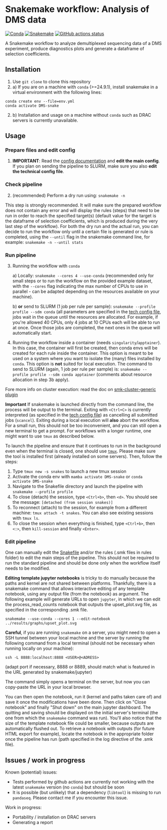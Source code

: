 # Snakemake workflow: Analysis of DMS data

[![Conda](https://img.shields.io/badge/conda-≥24.9.1-brightgreen.svg)](https://github.com/conda/conda)
[![Snakemake](https://img.shields.io/badge/snakemake-≥8.20.6-brightgreen.svg)](https://snakemake.github.io)
[![GitHub actions status](https://github.com/durr1602/DMS_analysis_snakemake/workflows/Tests/badge.svg?branch=main)](https://github.com/durr1602/DMS_analysis_snakemake/actions?query=branch%3Amain+workflow%3ATests)


A Snakemake workflow to analyze demultiplexed sequencing data of a DMS experiment, produce diagnostics plots and generate a dataframe of selection coefficients.

## Installation

1. Use `git clone` to clone this repository
2. a) If you are on a machine with `conda` (>=24.9.1), install snakemake in a virtual environment with the following lines:
```
conda create env --file=env.yml
conda activate DMS-snake
```
2. b) Installation and usage on a machine without `conda` such as DRAC servers is currently unavailable.

## Usage

### Prepare files and edit config
1. **IMPORTANT**: Read the [config documentation](config/README.md) and **edit the main config**. If you plan on sending the pipeline to SLURM, make sure you also **edit the technical config file**.

### Check pipeline
2. (recommended) Perform a dry run using: `snakemake -n`

This step is strongly recommended. It will make sure the prepared workflow does not contain any error and will display the rules (steps) that need to be run in order to reach the specified target(s) (default value for the target is the dataframe of selection coefficients, which is produced during the very last step of the workflow). For both the dry run and the actual run, you can decide to run the workflow only until a certain file is generated or rule is completed, using the `--until` flag in the snakemake command line, for example: `snakemake -n --until stats`

### Run pipeline
3. Running the workflow with `conda`

    a) Locally: `snakemake --cores 4 --use-conda` (recommended only for small steps or to run the workflow on the provided example dataset, with the `--cores` flag indicating the max number of CPUs to use in parallel - can be adapted depending on the resources available on your machine).
    
    b) **or** send to SLURM (1 job per rule per sample): `snakemake --profile profile --sdm conda` (all parameters are specified in the [tech config file](profile/config.v8+.yaml), jobs wait in the queue until the resources are allocated. For example, if you're allowed 40 CPUs, only 4 jobs at 10 CPUs each will be able to run at once. Once those jobs are completed, the next ones in the queue will automatically start.

4. Running the workflow inside a container (needs `singularity`/`apptainer`). In this case, the container will first be created, then conda envs will be created for each rule inside the container. This option is meant to be used on a system where you want to isolate the (many) files installed by `conda`. This option is **not** suited for local execution. The command to send to SLURM (again, 1 job per rule per sample) is: `snakemake --profile profile --sdm conda apptainer` (comments about resource allocation in step 3b apply).

Fore more info on cluster execution: read the doc on [smk-cluster-generic plugin](https://github.com/jdblischak/smk-simple-slurm/tree/main)

**Important** If snakemake is launched directly from the command line, the process will be output to the terminal. Exiting with `<Ctrl+C>` is currently interpreted (as specified in the [tech config file](profile/config.v8+.yaml)) as cancelling all submitted jobs (`scancel`). Exiting during a local execution will **also** abort the workflow. For a small run, this should not be too inconvenient, and you can still open a new terminal to get a prompt. For workflows with a longer runtime, one might want to use `tmux` as described below.

To launch the pipeline and ensure that it continues to run in the background even when the terminal is closed, one should use [`tmux`](https://github.com/tmux/tmux/wiki/Getting-Started). Please make sure the tool is installed first (already installed on some servers). Then, follow the steps:
1. Type `tmux new -s snakes` to launch a new tmux session
2. Activate the conda env with `mamba activate DMS-snake` or `conda activate DMS-snake`
3. Navigate to the Snakefile directory and launch the pipeline with `snakemake --profile profile`
4. To close (detach) the session, type `<Ctrl+b>`, then `<d>`. You should see the message: `[detached (from session snakes)]`
5. To reconnect (attach) to the session, for example from a different machine: `tmux attach -t snakes`. You can also see existing sessions with `tmux ls`.
6. To close the session when everything is finished, type `<Ctrl+b>`, then `<:>`, then `kill-session` and finally `<Enter>`.

### Edit pipeline
One can manually edit the [Snakefile](workflow/Snakefile) and/or the rules (.smk files in rules folder) to edit the main steps of the pipeline. This should not be required to run the standard pipeline and should be done only when the workflow itself needs to be modified.
    
**Editing template jupyter notebooks** is tricky to do manually because the paths and kernel are not shared between platforms. Thankfully, there is a snakemake command that allows interactive editing of any template notebook, using any output file (from the notebook) as argument. The following example will generate URLs to open `jupyter`, in which we can edit the process_read_counts notebook that outputs the upset_plot.svg file, as specified in the corresponding .smk file.

```
snakemake --use-conda --cores 1 --edit-notebook ../results/graphs/upset_plot.svg
```

**Careful**, if you are running `snakemake` on a server, you might need to open a SSH tunnel between your local machine and the server by running the following command from a local terminal (should not be necessary when running locally on your machine):
```  
ssh -L 8888:localhost:8888 <USER>@<ADRESS>
```
(adapt port if necessary, 8888 or 8889, should match what is featured in the URL generated by snakemake/jupyter)

The command simply opens a terminal on the server, but now you can copy-paste the URL in your local browser.
    
You can then open the notebook, run it (kernel and paths taken care of) and save it once the modifications have been done. Then click on "Close notebook" and finally "Shut down" on the main jupyter dashboard. The quitting and saving should be displayed on the initial server's terminal (the one from which the `snakemake` command was run). You'll also notice that the size of the template notebook file could be smaller, because outputs are automatically flushed out. To retrieve a notebook with outputs (for future HTML export for example), locate the notebook in the appropriate folder once the pipeline has run (path specified in the log directive of the .smk file).

## Issues / work in progress

Known (potential) issues:
* Tests performed by github actions are currently not working with the latest `snakemake` version (no `conda`) but should be soon
* It is possible (but unlikely) that a dependency (`libtool`) is missing to run `pandaseq`. Please contact me if you encounter this issue.

Work in progress:
* Portability / installation on DRAC servers
* Generating a report
